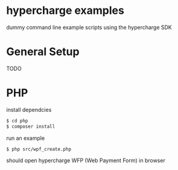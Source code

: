 hypercharge examples
====================

dummy command line example scripts using the hypercharge SDK

General Setup
=============

TODO


PHP
===

install dependcies
```sh
$ cd php
$ composer install
```

run an example
```
$ php src/wpf_create.php
```
should open hypercharge WFP (Web Payment Form) in browser



